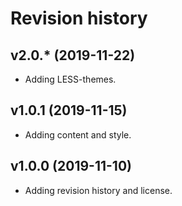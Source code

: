 Revision history
===================

v2.0.* (2019-11-22)
-------------------

* Adding LESS-themes.


v1.0.1 (2019-11-15)
-------------------

* Adding content and style.


v1.0.0 (2019-11-10)
-------------------

* Adding revision history and license.
